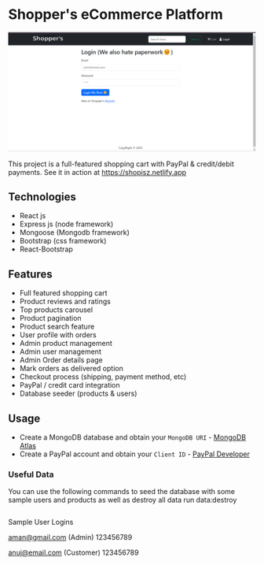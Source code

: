 # Shopper's eCommerce Platform

<img src="/public/images/screenshot 1.png">

This project is a full-featured shopping cart with PayPal & credit/debit payments. See it in action at https://shopisz.netlify.app

## Technologies

- React js
- Express js (node framework)
- Mongoose (Mongodb framework)
- Bootstrap (css framework) 
- React-Bootstrap 

## Features

- Full featured shopping cart
- Product reviews and ratings
- Top products carousel
- Product pagination
- Product search feature
- User profile with orders
- Admin product management
- Admin user management
- Admin Order details page
- Mark orders as delivered option
- Checkout process (shipping, payment method, etc)
- PayPal / credit card integration
- Database seeder (products & users)

## Usage

- Create a MongoDB database and obtain your `MongoDB URI` - [MongoDB Atlas](https://www.mongodb.com/cloud/atlas/register)
- Create a PayPal account and obtain your `Client ID` - [PayPal Developer](https://developer.paypal.com/)


### Useful Data 

You can use the following commands to seed the database with some sample users and products as well as destroy all data run data:destroy
```

```
Sample User Logins

aman@gmail.com (Admin)
123456789

anuj@email.com (Customer)
123456789
```
